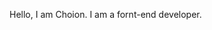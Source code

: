 Hello, I am Choion.
I am a fornt-end developer.

<!---
Choion/Choion is a ✨ special ✨ repository because its `README.md` (this file) appears on your GitHub profile.
You can click the Preview link to take a look at your changes.
--->
